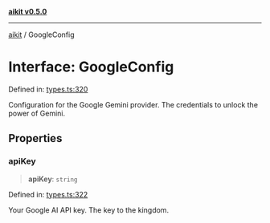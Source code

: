 [**aikit v0.5.0**](../README.md)

---

[aikit](../README.md) / GoogleConfig

# Interface: GoogleConfig

Defined in: [types.ts:320](https://github.com/chinmaymk/aikit/blob/main/src/types.ts#L320)

Configuration for the Google Gemini provider.
The credentials to unlock the power of Gemini.

## Properties

### apiKey

> **apiKey**: `string`

Defined in: [types.ts:322](https://github.com/chinmaymk/aikit/blob/main/src/types.ts#L322)

Your Google AI API key. The key to the kingdom.
